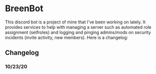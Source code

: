# BreenBot
This discord bot is a project of mine that I've been working on lately. It provides services to help with managing a server such as automated role assignment (selfroles) and logging and pinging admins/mods on security incidents (invite activity, new members). Here is a changelog:



## Changelog
### 10/23/20
